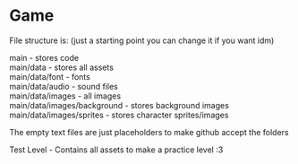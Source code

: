 # Game

File structure is: (just a starting point you can change it if you want idm)  
  
main - stores code  
main/data - stores all assets  
main/data/font - fonts  
main/data/audio - sound files  
main/data/images - all images  
main/data/images/background - stores background images  
main/data/images/sprites - stores character sprites/images  
  
The empty text files are just placeholders to make github accept the folders  

Test Level - Contains all assets to make a practice level :3

